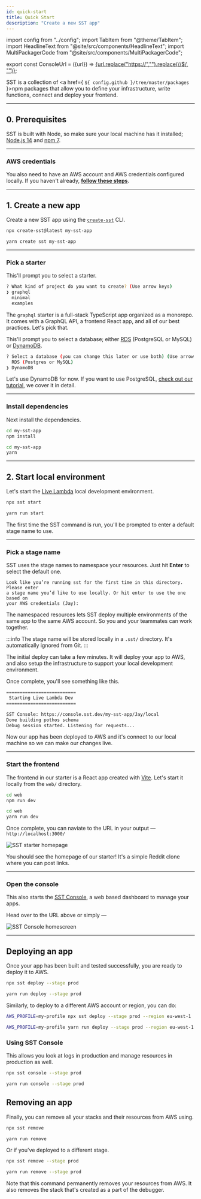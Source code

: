 ```yaml
---
id: quick-start
title: Quick Start
description: "Create a new SST app"
---
```


import config from "../config";
import TabItem from "@theme/TabItem";
import HeadlineText from "@site/src/components/HeadlineText";
import MultiPackagerCode from "@site/src/components/MultiPackagerCode";

export const ConsoleUrl = ({url}) =>
<a href={url}>{url.replace("https://","").replace(/\/$/, "")}</a>;

<HeadlineText>

SST is a collection of <a href={ `${ config.github }/tree/master/packages` }>npm packages</a> that allow you to define your infrastructure, write functions, connect and deploy your frontend.

</HeadlineText>

---

## 0. Prerequisites

SST is built with Node, so make sure your local machine has it installed; [Node.js 14](https://nodejs.org/) and [npm 7](https://www.npmjs.com/).

---

### AWS credentials

You also need to have an AWS account and AWS credentials configured locally. If you haven't already, [**follow these steps**](advanced/iam-credentials.md#loading-from-a-file).

---

## 1. Create a new app

Create a new SST app using the [`create-sst`](packages/create-sst.md) CLI.

<MultiPackagerCode>
<TabItem value="npm">

```bash
npx create-sst@latest my-sst-app
```

</TabItem>
<TabItem value="yarn">

```bash
yarn create sst my-sst-app
```

</TabItem>
</MultiPackagerCode>

---

### Pick a starter

This'll prompt you to select a starter.

```bash
? What kind of project do you want to create? (Use arrow keys)
❯ graphql
  minimal
  examples
```

The `graphql` starter is a full-stack TypeScript app organized as a monorepo. It comes with a GraphQL API, a frontend React app, and all of our best practices. Let's pick that.

This'll prompt you to select a database; either [RDS](https://aws.amazon.com/rds/) (PostgreSQL or MySQL) or [DynamoDB](https://aws.amazon.com/dynamodb/).

```bash
? Select a database (you can change this later or use both) (Use arrow keys)
  RDS (Postgres or MySQL)
❯ DynamoDB
```

Let's use DynamoDB for now. If you want to use PostgreSQL, [check out our tutorial](learn/index.md), we cover it in detail.

---

### Install dependencies

Next install the dependencies.

<MultiPackagerCode>
<TabItem value="npm">

```bash
cd my-sst-app
npm install
```

</TabItem>
<TabItem value="yarn">

```bash
cd my-sst-app
yarn
```

</TabItem>
</MultiPackagerCode>

---

## 2. Start local environment

Let's start the [Live Lambda](live-lambda-development.md) local development environment.

<MultiPackagerCode>
<TabItem value="npm">

```bash
npx sst start
```

</TabItem>
<TabItem value="yarn">

```bash
yarn run start
```

</TabItem>
</MultiPackagerCode>

The first time the SST command is run, you'll be prompted to enter a default stage name to use.

---

### Pick a stage name

SST uses the stage names to namespace your resources. Just hit **Enter** to select the default one.

```
Look like you’re running sst for the first time in this directory. Please enter
a stage name you’d like to use locally. Or hit enter to use the one based on
your AWS credentials (Jay):
```

The namespaced resources lets SST deploy multiple environments of the same app to the same AWS account. So you and your teammates can work together.

:::info
The stage name will be stored locally in a `.sst/` directory. It's automatically ignored from Git.
:::

The initial deploy can take a few minutes. It will deploy your app to AWS, and also setup the infrastructure to support your local development environment.

Once complete, you'll see something like this.

```bash
==========================
 Starting Live Lambda Dev
==========================

SST Console: https://console.sst.dev/my-sst-app/Jay/local
Done building pothos schema
Debug session started. Listening for requests...
```

Now our app has been deployed to AWS and it's connect to our local machine so we can make our changes live.

---

### Start the frontend

The frontend in our starter is a React app created with [Vite](https://vitejs.dev). Let's start it locally from the `web/` directory.

<MultiPackagerCode>
<TabItem value="npm">

```bash
cd web
npm run dev
```

</TabItem>
<TabItem value="yarn">

```bash
cd web
yarn run dev
```

</TabItem>
</MultiPackagerCode>

Once complete, you can naviate to the URL in your output — `http://localhost:3000/`

![SST starter homepage](/img/quick-start/sst-starter-homepage.png)

You should see the homepage of our starter! It's a simple Reddit clone where you can post links.

---

### Open the console

This also starts the [SST Console](console.md), a web based dashboard to manage your apps.

Head over to the URL above or simply — **<ConsoleUrl url={config.console} />**

![SST Console homescreen](/img/console/sst-console-homescreen.png)

---

## Deploying an app

Once your app has been built and tested successfully, you are ready to deploy it to AWS.

<MultiPackagerCode>
<TabItem value="npm">

```bash
npx sst deploy --stage prod
```

</TabItem>
<TabItem value="yarn">

```bash
yarn run deploy --stage prod
```

</TabItem>
</MultiPackagerCode>

Similarly, to deploy to a different AWS account or region, you can do:

<MultiPackagerCode>
<TabItem value="npm">

```bash
AWS_PROFILE=my-profile npx sst deploy --stage prod --region eu-west-1
```

</TabItem>
<TabItem value="yarn">

```bash
AWS_PROFILE=my-profile yarn run deploy --stage prod --region eu-west-1
```

</TabItem>
</MultiPackagerCode>

### Using SST Console

This allows you look at logs in production and manage resources in production as well.

<MultiPackagerCode>
<TabItem value="npm">

```bash
npx sst console --stage prod
```

</TabItem>
<TabItem value="yarn">

```bash
yarn run console --stage prod
```

</TabItem>
</MultiPackagerCode>

## Removing an app

Finally, you can remove all your stacks and their resources from AWS using.

<MultiPackagerCode>
<TabItem value="npm">

```bash
npx sst remove
```

</TabItem>
<TabItem value="yarn">

```bash
yarn run remove
```

</TabItem>
</MultiPackagerCode>

Or if you've deployed to a different stage.

<MultiPackagerCode>
<TabItem value="npm">

```bash
npx sst remove --stage prod
```

</TabItem>
<TabItem value="yarn">

```bash
yarn run remove --stage prod
```

</TabItem>
</MultiPackagerCode>

Note that this command permanently removes your resources from AWS. It also removes the stack that's created as a part of the debugger.
